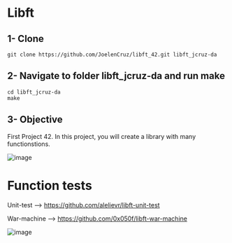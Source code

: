 # Libft

## 1- Clone
	
	git clone https://github.com/JoelenCruz/libft_42.git libft_jcruz-da
  
## 2- Navigate to folder libft_jcruz-da and run make
    
    cd libft_jcruz-da
   	make

## 3- Objective
First Project 42. In this project, you will create a library with many functionstions.

![image](https://user-images.githubusercontent.com/43698585/202721592-3a01023b-cf33-467a-a86a-7a7a4ade7eb9.png)

# Function tests  
Unit-test --> https://github.com/alelievr/libft-unit-test

War-machine --> https://github.com/0x050f/libft-war-machine

![image](https://github.com/JoelenCruz/libft_42/blob/main/test_libft.gif)
